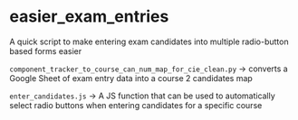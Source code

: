 # easier_exam_entries
 A quick script to make entering exam candidates into multiple radio-button based forms easier
 
 `component_tracker_to_course_can_num_map_for_cie_clean.py` -> converts a Google Sheet of exam entry data into a course 2 candidates map
 
 `enter_candidates.js` -> A JS function that can be used to automatically select radio buttons when entering candidates for a specific course
